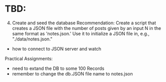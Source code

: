 # TBD:

  4. Create and seed the database Recommendation: Create a script that creates a JSON file with the number of posts given by an input N in the same format as 'notes.json.' Use it to initialize a JSON file in, e.g., "./data/notes.json."

- how to connect to JSON server and watch




Practical Assignments:
- need to extand the DB to some 100 Records
- remember to change the db.JSON file name to notes.json